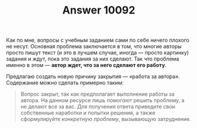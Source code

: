 ﻿---
title: "Answer 10092"
se.owner.user_id: 185348
se.owner.display_name: "eanmos"
se.owner.link: "https://ru.meta.stackoverflow.com/users/185348/eanmos"
se.answer_id: 10092
se.question_id: 10070
se.post_type: answer
se.score: 3
se.is_accepted: False
---
<p>Как по мне, вопросы с учебным заданием сами по себе ничего плохого не несут. Основная проблема заключается в том, что многие авторы просто пишут текст (и это в лучшем случае, иногда — просто картинку) задания и ждут, пока это задания за них сделают. Так что проблема именно в этом — <strong>автор ждет, что за него сделают его работу</strong>.</p>

<p>Предлагаю создать новую причину закрытия — «работа за автора». Содержание можно сделать примерно таким:</p>

<blockquote>
  <p>Вопрос закрыт, так как предполагает выполнение работы за автора. На данном ресурсе лишь <em>помогают</em> решить проблему, а не делают все за вас. Для получения ответа приведите свои собственные наработки и попытки решения, а также сформулируйте <em>конкретную проблему</em>, вызывающую затруднение.</p>
</blockquote>

